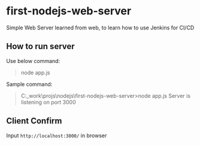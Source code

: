 # first-nodejs-web-server
Simple Web Server learned from web, to learn how to use Jenkins for CI/CD

## How to run server
Use below command:
> node app.js

Sample command:
>C:\_work\projs\nodejs\first-nodejs-web-server>node app.js
Server is listening on port 3000

## Client Confirm
Input `http://localhost:3000/` in browser

